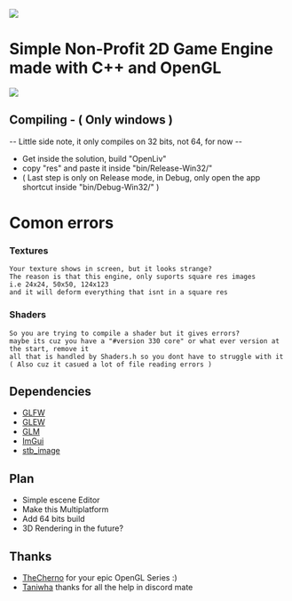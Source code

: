 ![](https://github.com/susyboy23/OpenLiv/blob/main/res/textures/Logo.png)
# Simple Non-Profit 2D Game Engine made with C++ and OpenGL

![](https://github.com/susyboy23/OpenLiv/blob/main/res/textures/Examples/example_image_0.png)
  
## Compiling - ( Only windows )
  -- Little side note, it only compiles on 32 bits, not 64, for now --
  - Get inside the solution, build "OpenLiv"
  - copy "res" and paste it inside "bin/Release-Win32/"
  - ( Last step is only on Release mode, in Debug, only open the app shortcut inside "bin/Debug-Win32/" )
  
# Comon errors
  ### Textures
    Your texture shows in screen, but it looks strange?
    The reason is that this engine, only suports square res images
    i.e 24x24, 50x50, 124x123
    and it will deform everything that isnt in a square res
  ### Shaders
    So you are trying to compile a shader but it gives errors?
    maybe its cuz you have a "#version 330 core" or what ever version at the start, remove it
    all that is handled by Shaders.h so you dont have to struggle with it
    ( Also cuz it casued a lot of file reading errors )


## Dependencies
  - [GLFW](https://github.com/taniwha/glfw/commits/master/include/GLFW/glfw3.h)
  - [GLEW](http://glew.sourceforge.net)
  - [GLM](https://github.com/g-truc/glm)
  - [ImGui](https://github.com/ocornut/imgui)
  - [stb_image](https://github.com/nothings/stb/blob/master/stb_image.h)

## Plan
  - Simple escene Editor
  - Make this Multiplatform
  - Add 64 bits build
  - 3D Rendering in the future?
  
## Thanks
  - [TheCherno](https://twitter.com/thecherno) for your epic OpenGL Series :)
  - [Taniwha](https://github.com/taniwha) thanks for all the help in discord mate
